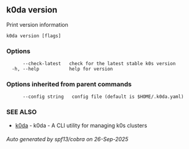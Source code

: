 ## k0da version

Print version information

```
k0da version [flags]
```

### Options

```
      --check-latest   check for the latest stable k0s version
  -h, --help           help for version
```

### Options inherited from parent commands

```
      --config string   config file (default is $HOME/.k0da.yaml)
```

### SEE ALSO

* [k0da](k0da.md)	 - k0da - A CLI utility for managing k0s clusters

###### Auto generated by spf13/cobra on 26-Sep-2025
